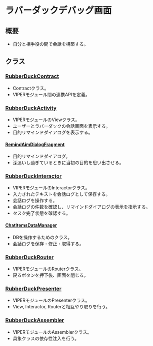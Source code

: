 # ラバーダックデバッグ画面

## 概要

* 自分と相手役の間で会話を構築する。

## クラス

### [RubberDuckContract](../../app/src/main/java/com/renkataoka/dubugger/module/rubberduck/contract/RubberDuckContract.java)

* Contractクラス。
* VIPERモジュール間の連携APIを定義。

### [RubberDuckActivity](../../app/src/main/java/com/renkataoka/dubugger/module/rubberduck/view/RubberDuckActivity.java)

* VIPERモジュールのViewクラス。
* ユーザーとラバーダックの会話画面を表示する。
* 目的リマインドダイアログを表示する。

#### [RemindAimDialogFragment]()

* 目的リマインドダイアログ。
* 深追いし過ぎているときに当初の目的を思い出させる。

### [RubberDuckInteractor](../../app/src/main/java/com/renkataoka/dubugger/module/rubberduck/interactor/RubberDuckInteractor.java)

* VIPERモジュールのInteractorクラス。
* 入力されたテキストを会話ログとして保存する。
* 会話ログを操作する。
* 会話ログの件数を確認し、リマインドダイアログの表示を指示する。
* タスク完了状態を確認する。

#### [ChatItemsDataManager](../../app/src/main/java/com/renkataoka/dubugger/datamanager/ChatItemsDataManager.java)

* DBを操作するためのクラス。
* 会話ログを保存・修正・取得する。

### [RubberDuckRouter](#)

* VIPERモジュールのRouterクラス。
* 戻るボタンを押下後、画面を閉じる。

### [RubberDuckPresenter](../../app/src/main/java/com/renkataoka/dubugger/module/rubberduck/presenter/RubberDuckPresenter.java)

* VIPERモジュールのPresenterクラス。
* View, Interactor, Routerと相互やり取りを行う。

### [RubberDuckAssembler](../../app/src/main/java/com/renkataoka/dubugger/module/rubberduck/assembler/RubberDuckAssembler.java)

* VIPERモジュールのAssemblerクラス。
* 具象クラスの依存性注入を行う。